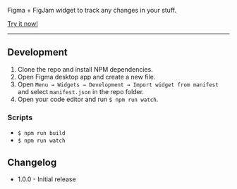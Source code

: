 Figma + FigJam widget to track any changes in your stuff.

[Try it now!](https://example.com)

---

## Development

1. Clone the repo and install NPM dependencies.
2. Open Figma desktop app and create a new file.
3. Open `Menu → Widgets → Development → Import widget from manifest` and select `manifest.json` in the repo folder.
4. Open your code editor and run `$ npm run watch`.

### Scripts

- `$ npm run build`
- `$ npm run watch`

## Changelog

- 1.0.0 - Initial release